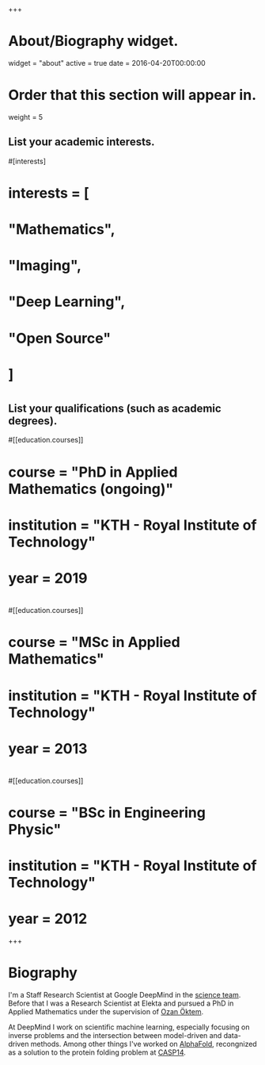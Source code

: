 +++
# About/Biography widget.
widget = "about"
active = true
date = 2016-04-20T00:00:00

# Order that this section will appear in.
weight = 5

## List your academic interests.
#[interests]
#  interests = [
#    "Mathematics",
#    "Imaging",
#    "Deep Learning",
#    "Open Source"
#  ]
#
## List your qualifications (such as academic degrees).
#[[education.courses]]
#  course = "PhD in Applied Mathematics (ongoing)"
#  institution = "KTH - Royal Institute of Technology"
#  year = 2019
#
#[[education.courses]]
#  course = "MSc in Applied Mathematics"
#  institution = "KTH - Royal Institute of Technology"
#  year = 2013
#
#[[education.courses]]
#  course = "BSc in Engineering Physic"
#  institution = "KTH - Royal Institute of Technology"
#  year = 2012
 
+++

# Biography

I'm a Staff Research Scientist at Google DeepMind in the [science team](https://deepmind.com/about/science).
Before that I was a Research Scientist at Elekta and pursued a PhD in Applied Mathematics under the supervision of [Ozan Öktem](https://www.kth.se/profile/ozan).

At DeepMind I work on scientific machine learning, especially focusing on inverse problems and the intersection between model-driven and data-driven methods. Among other things I've worked on [AlphaFold](https://deepmind.com/blog/article/alphafold-a-solution-to-a-50-year-old-grand-challenge-in-biology), recongnized as a solution to the protein folding problem at [CASP14](https://predictioncenter.org/casp14/index.cgi).
